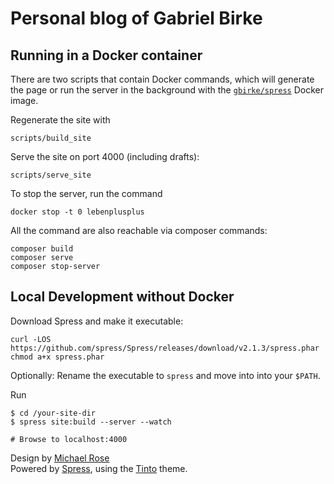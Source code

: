 # Personal blog of Gabriel Birke

## Running in a Docker container

There are two scripts that contain Docker commands, which will generate the page or run the server in the background with the [`gbirke/spress`](https://hub.docker.com/r/gbirke/spress/) Docker image.

Regenerate the site with

    scripts/build_site

Serve the site on port 4000 (including drafts):

    scripts/serve_site

To stop the server, run the command

    docker stop -t 0 lebenplusplus

All the command are also reachable via composer commands:

    composer build
    composer serve
    composer stop-server

## Local Development without Docker

Download Spress and make it executable:

    curl -LOS https://github.com/spress/Spress/releases/download/v2.1.3/spress.phar
    chmod a+x spress.phar

Optionally: Rename the executable to `spress` and move into into your `$PATH`.

Run

    $ cd /your-site-dir
    $ spress site:build --server --watch

    # Browse to localhost:4000

Design by [Michael Rose](https://mademistakes.com/)  
Powered by [Spress](http://spress.yosymfony.com), using the [Tinto](https://github.com/enzolutions/spress-tinto-theme/) theme.
